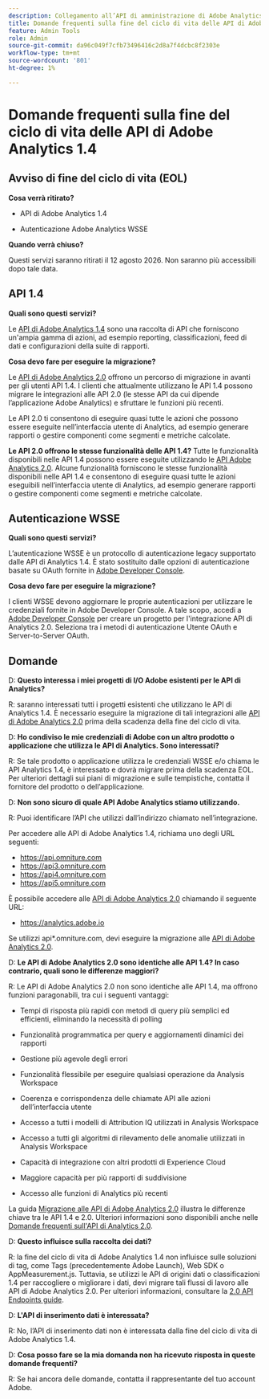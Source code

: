 ```yaml
---
description: Collegamento all’API di amministrazione di Adobe Analytics su github.
title: Domande frequenti sulla fine del ciclo di vita delle API di Adobe Analytics 1.4
feature: Admin Tools
role: Admin
source-git-commit: da96c049f7cfb73496416c2d8a7f4dcbc8f2303e
workflow-type: tm+mt
source-wordcount: '801'
ht-degree: 1%

---
```


# Domande frequenti sulla fine del ciclo di vita delle API di Adobe Analytics 1.4

## Avviso di fine del ciclo di vita (EOL)

**Cosa verrà ritirato?**

* API di Adobe Analytics 1.4

* Autenticazione Adobe Analytics WSSE

**Quando verrà chiuso?**

Questi servizi saranno ritirati il 12 agosto 2026. Non saranno più accessibili dopo tale data.

## API 1.4

**Quali sono questi servizi?**

Le [API di Adobe Analytics 1.4](https://developer.adobe.com/analytics-apis/docs/1.4/) sono una raccolta di API che forniscono un&#39;ampia gamma di azioni, ad esempio reporting, classificazioni, feed di dati e configurazioni della suite di rapporti.

**Cosa devo fare per eseguire la migrazione?**

Le [API di Adobe Analytics 2.0](https://developer.adobe.com/analytics-apis/docs/2.0/) offrono un percorso di migrazione in avanti per gli utenti API 1.4. I clienti che attualmente utilizzano le API 1.4 possono migrare le integrazioni alle API 2.0 (le stesse API da cui dipende l’applicazione Adobe Analytics) e sfruttare le funzioni più recenti.

Le API 2.0 ti consentono di eseguire quasi tutte le azioni che possono essere eseguite nell’interfaccia utente di Analytics, ad esempio generare rapporti o gestire componenti come segmenti e metriche calcolate.

**Le API 2.0 offrono le stesse funzionalità delle API 1.4?**
Tutte le funzionalità disponibili nelle API 1.4 possono essere eseguite utilizzando le [API Adobe Analytics 2.0](https://developer.adobe.com/analytics-apis/docs/2.0/). Alcune funzionalità forniscono le stesse funzionalità disponibili nelle API 1.4 e consentono di eseguire quasi tutte le azioni eseguibili nell’interfaccia utente di Analytics, ad esempio generare rapporti o gestire componenti come segmenti e metriche calcolate.

## Autenticazione WSSE

**Quali sono questi servizi?**

L’autenticazione WSSE è un protocollo di autenticazione legacy supportato dalle API di Analytics 1.4. È stato sostituito dalle opzioni di autenticazione basate su OAuth fornite in [Adobe Developer Console](https://developer.adobe.com/console/projects).

**Cosa devo fare per eseguire la migrazione?**

I clienti WSSE devono aggiornare le proprie autenticazioni per utilizzare le credenziali fornite in Adobe Developer Console. A tale scopo, accedi a [Adobe Developer Console](https://developer.adobe.com/console/projects) per creare un progetto per l&#39;integrazione API di Analytics 2.0. Seleziona tra i metodi di autenticazione Utente OAuth e Server-to-Server OAuth.

## Domande

D: **Questo interessa i miei progetti di I/O Adobe esistenti per le API di Analytics?**

R: saranno interessati tutti i progetti esistenti che utilizzano le API di Analytics 1.4. È necessario eseguire la migrazione di tali integrazioni alle [API di Adobe Analytics 2.0](https://developer.adobe.com/analytics-apis/docs/2.0/) prima della scadenza della fine del ciclo di vita.

D: **Ho condiviso le mie credenziali di Adobe con un altro prodotto o applicazione che utilizza le API di Analytics. Sono interessati?**

R: Se tale prodotto o applicazione utilizza le credenziali WSSE e/o chiama le API Analytics 1.4, è interessato e dovrà migrare prima della scadenza EOL. Per ulteriori dettagli sui piani di migrazione e sulle tempistiche, contatta il fornitore del prodotto o dell’applicazione.

D: **Non sono sicuro di quale API Adobe Analytics stiamo utilizzando.**

R: Puoi identificare l’API che utilizzi dall’indirizzo chiamato nell’integrazione.

Per accedere alle API di Adobe Analytics 1.4, richiama uno degli URL seguenti:
* https://api.omniture.com
* https://api3.omniture.com
* https://api4.omniture.com
* https://api5.omniture.com

È possibile accedere alle [API di Adobe Analytics 2.0](https://developer.adobe.com/analytics-apis/docs/2.0/) chiamando il seguente URL:
* https://analytics.adobe.io

Se utilizzi api*.omniture.com, devi eseguire la migrazione alle [API di Adobe Analytics 2.0](https://developer.adobe.com/analytics-apis/docs/2.0/).

D: **Le API di Adobe Analytics 2.0 sono identiche alle API 1.4? In caso contrario, quali sono le differenze maggiori?**

R: Le API di Adobe Analytics 2.0 non sono identiche alle API 1.4, ma offrono funzioni paragonabili, tra cui i seguenti vantaggi:

* Tempi di risposta più rapidi con metodi di query più semplici ed efficienti, eliminando la necessità di polling

* Funzionalità programmatica per query e aggiornamenti dinamici dei rapporti

* Gestione più agevole degli errori

* Funzionalità flessibile per eseguire qualsiasi operazione da Analysis Workspace

* Coerenza e corrispondenza delle chiamate API alle azioni dell’interfaccia utente

* Accesso a tutti i modelli di Attribution IQ utilizzati in Analysis Workspace

* Accesso a tutti gli algoritmi di rilevamento delle anomalie utilizzati in Analysis Workspace

* Capacità di integrazione con altri prodotti di Experience Cloud

* Maggiore capacità per più rapporti di suddivisione

* Accesso alle funzioni di Analytics più recenti

La guida [Migrazione alle API di Adobe Analytics 2.0](https://developer.adobe.com/analytics-apis/docs/2.0/guides/migration/) illustra le differenze chiave tra le API 1.4 e 2.0. Ulteriori informazioni sono disponibili anche nelle [Domande frequenti sull&#39;API di Analytics 2.0](https://developer.adobe.com/analytics-apis/docs/2.0/guides/faq/).

D: **Questo influisce sulla raccolta dei dati?**

R: la fine del ciclo di vita di Adobe Analytics 1.4 non influisce sulle soluzioni di tag, come Tags (precedentemente Adobe Launch), Web SDK o AppMeasurement.js. Tuttavia, se utilizzi le API di origini dati o classificazioni 1.4 per raccogliere o migliorare i dati, devi migrare tali flussi di lavoro alle API di Adobe Analytics 2.0. Per ulteriori informazioni, consultare la [2.0 API Endpoints guide](https://developer.adobe.com/analytics-apis/docs/2.0/guides/endpoints/).

D: **L&#39;API di inserimento dati è interessata?**

R: No, l’API di inserimento dati non è interessata dalla fine del ciclo di vita di Adobe Analytics 1.4.

D: **Cosa posso fare se la mia domanda non ha ricevuto risposta in queste domande frequenti?**

R: Se hai ancora delle domande, contatta il rappresentante del tuo account Adobe.

